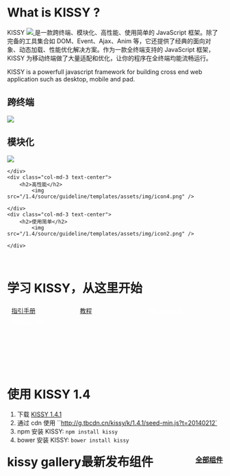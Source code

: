 <p></p>

# What is KISSY ?

KISSY <a href="https://travis-ci.org/kissyteam/kissy" target="_blank">
                        <img src="https://secure.travis-ci.org/kissyteam/kissy.png?branch=master"/>
                    </a> 是一款跨终端、模块化、高性能、使用简单的 JavaScript 框架。除了完备的工具集合如 DOM、Event、Ajax、Anim 等，它还提供了经典的面向对象、动态加载、性能优化解决方案。作为一款全终端支持的 JavaScript 框架，KISSY 为移动终端做了大量适配和优化，让你的程序在全终端均能流畅运行。


KISSY is a powerfull javascript framework for building cross end web application such as desktop, mobile and pad.

<div class="row-fluid">
	<div class="col-md-3 text-center">
		<h2>跨终端</h2>
			<img src="/1.4/source/guideline/templates/assets/img/icon1.png" />
	</div>
	<div class="col-md-3 text-center">
		<h2>模块化</h2>
			<img src="/1.4/source/guideline/templates/assets/img/icon3.png" />
	
	</div>
	<div class="col-md-3 text-center">
		<h2>高性能</h2>
			<img src="/1.4/source/guideline/templates/assets/img/icon4.png" />
	
	</div>
	<div class="col-md-3 text-center">
		<h2>使用简单</h2>
			<img src="/1.4/source/guideline/templates/assets/img/icon2.png" />
	
	</div>
</div>

<p>&nbsp;</p>

# 学习 KISSY，从这里开始

<div class="jumbotron row-fluid text-center">
        <a class="btn btn-primary btn-lg btn-block" href="/1.4/docs/html/guideline/get-started.html">指引手册</a>
        <a class="btn btn-primary btn-lg btn-block" href="/1.4/docs/html/tutorials/">教程</a>
        <a class="btn btn-info btn-lg btn-block" href="/1.4/docs/html/api/" style="color:white">API 参考手册</a>
        <a class="btn btn-info btn-lg btn-block" href="/1.4/docs/html/demo/" style="color:white">DEMO 示例</a>
</div>


# 使用 KISSY 1.4

1. 下载 [KISSY 1.4.1](https://github.com/kissyteam/kissy/archive/v1.4.1.zip)
2. 通过 cdn 使用 ``http://g.tbcdn.cn/kissy/k/1.4.1/seed-min.js?t=20140212`
3. npm 安装 KISSY: ``npm install kissy``
4. bower 安装 KISSY: ``bower install kissy``    


<h1 class="gallery-coms-title">
    kissy gallery最新发布组件
    <a href="http://gallery.kissyui.com/coms">全部组件</a>
</h1>

<style>
.img-rounded{
    box-shadow:0 0 8px -3px black;
}

.com-desc{
    height:70px;
    line-height: 24px;
    overflow: hidden;
    margin-bottom: 10px;
}
.gallery-coms-title{
    margin-top:20px;
    position: relative;
}
.gallery-coms-title a{
    position: absolute;
    right: 0;
    top: 4px;
    font-size:16px;
}
.com{
    border-bottom: 1px solid #999;
    margin: 10px 0;
}
.jumbotron{
    height:150px;
}
.jumbotron a{
    width: 150px;
    float: left;
    margin-top: 5px;
    margin-left: 10px;
}
</style>

<div id="J_Coms">

</div>
<script type="text/xtemplate" class="J_ComsTpl">
    <div class="row-fluid index-box">
        {{#each result}}
            <div class="col-md-4 com">
                <h2><a href="http://gallery.kissyui.com/{{name}}/{{version}}/guide/index.html">{{name}}</a></h2>
                <p class="com-author">by {{author.name}}</p>
                <p class="com-desc">{{#if desc!==""}}{{desc}}{{else}}{{description}}{{/if}}</p>
            </div>
        {{/each}}
    </div>
</script>
 
<p>&nbsp;</p>

<script>
    //gallery组件列表
    (function(){
        KISSY.use('node,io,xtemplate',function(S,Node,io,XTemplate){
            io.jsonp('http://gallery.kissyui.com/api/coms?len=12',function(data){
                var tpl = Node.all('.J_ComsTpl').html();
                var html = new XTemplate(tpl).render(data);
                $('#J_Coms').html(html);
            })
        })
    })();
</script>
